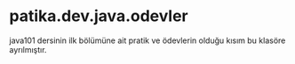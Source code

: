 # patika.dev.java.odevler
java101 dersinin ilk bölümüne ait pratik ve ödevlerin olduğu kısım bu klasöre ayrılmıştır.
